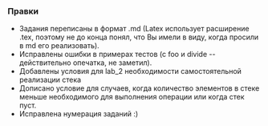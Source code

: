 ### **Правки**
* Задания переписаны в формат .md (Latex использует расширение .tex, поэтому не до конца понял, что Вы имели в виду, когда просили в md его реализовать).
* Исправлены ошибки в примерах тестов (с foo и divide -- действительно опечатка, не заметил).
* Добавлены условия для lab_2 необходимости самостоятельной реализации стека
* Дописано условие для случаев, когда количество элементов в стеке меньше необходимого для выполнения операции или когда стек пуст.
* Исправлена нумерация заданий :)